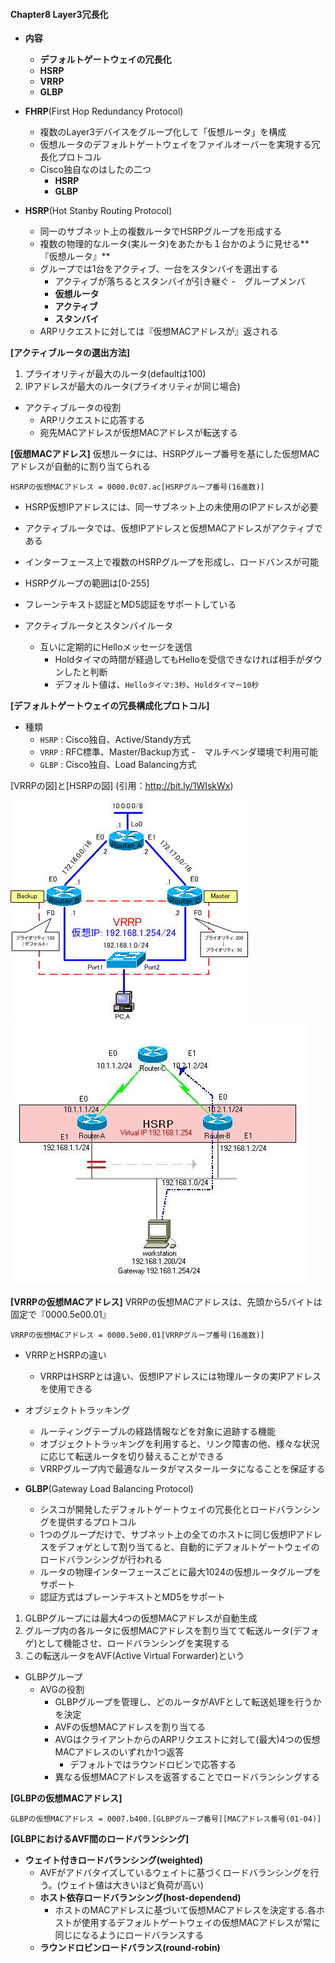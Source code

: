 #### Chapter8 Layer3冗長化
- **内容**
  - **デフォルトゲートウェイの冗長化**
  - **HSRP**
  - **VRRP**
  - **GLBP**

- **FHRP**(First Hop Redundancy Protocol)
  - 複数のLayer3デバイスをグループ化して「仮想ルータ」を構成
  - 仮想ルータのデフォルトゲートウェイをファイルオーバーを実現する冗長化プロトコル
  - Cisco独自なのはしたの二つ
    - **HSRP** 
    - **GLBP**

- **HSRP**(Hot Stanby Routing Protocol)
  - 同一のサブネット上の複数ルータでHSRPグループを形成する
  - 複数の物理的なルータ(実ルータ)をあたかも１台かのように見せる**『仮想ルータ』**
  - グループでは1台をアクティブ、一台をスタンバイを選出する
    - アクティブが落ちるとスタンバイが引き継ぐ
  -　グループメンバ
    - **仮想ルータ**
    - **アクティブ**
    - **スタンバイ**
  - ARPリクエストに対しては『仮想MACアドレスが』返される 
  
**[アクティブルータの選出方法]**
  1.  プライオリティが最大のルータ(defaultは100)
  2.  IPアドレスが最大のルータ(プライオリティが同じ場合)

- アクティブルータの役割
  - ARPリクエストに応答する
  - 宛先MACアドレスが仮想MACアドレスが転送する

**[仮想MACアドレス]**
仮想ルータには、HSRPグループ番号を基にした仮想MACアドレスが自動的に割り当てられる
```
HSRPの仮想MACアドレス = 0000.0c07.ac[HSRPグループ番号(16進数)]
```

- HSRP仮想IPアドレスには、同一サブネット上の未使用のIPアドレスが必要
- アクティブルータでは、仮想IPアドレスと仮想MACアドレスがアクティブである
- インターフェース上で複数のHSRPグループを形成し、ロードバンスが可能
- HSRPグループの範囲は[0-255]
- フレーンテキスト認証とMD5認証をサポートしている

- アクティブルータとスタンバイルータ
  - 互いに定期的にHelloメッセージを送信
    - Holdタイマの時間が経過してもHelloを受信できなければ相手がダウンしたと判断
    - デフォルト値は、`Helloタイマ:3秒`、`Holdタイマー10秒`


**[デフォルトゲートウェイの冗長構成化プロトコル]**
- 種類
  - `HSRP` : Cisco独自、Active/Standy方式
  - `VRRP` : RFC標準、Master/Backup方式
    -　マルチベンダ環境で利用可能 
  - `GLBP` : Cisco独自、Load Balancing方式

[VRRPの図]と[HSRPの図]
(引用：http://bit.ly/1WIskWx)

![Alt Text](https://github.com/yhidetoshi/Pictures/raw/master/Network_Study/vrrp-image.jpg)
![Alt Text](https://github.com/yhidetoshi/Pictures/raw/master/Network_Study/hsrp-image.jpeg)

**[VRRPの仮想MACアドレス]**
VRRPの仮想MACアドレスは、先頭から5バイトは固定で『0000.5e00.01』
```
VRRPの仮想MACアドレス = 0000.5e00.01[VRRPグループ番号(16進数)]
```

- VRRPとHSRPの違い
  - VRRPはHSRPとは違い、仮想IPアドレスには物理ルータの実IPアドレスを使用できる

- オブジェクトトラッキング
  - ルーティングテーブルの経路情報などを対象に追跡する機能
  - オブジェクトトラッキングを利用すると、リンク障害の他、様々な状況に応じて転送ルータを切り替えることができる
  - VRRPグループ内で最適なルータがマスタールータになることを保証する


- **GLBP**(Gateway Load Balancing Protocol)
  - シスコが開発したデフォルトゲートウェイの冗長化とロードバランシングを提供するプロトコル
  - 1つのグループだけで、サブネット上の全てのホストに同じ仮想IPアドレスをデフォゲとして割り当てると、自動的にデフォルトゲートウェイのロードバランシングが行われる
  - ルータの物理インターフェースごとに最大1024の仮想ルータグループをサポート
  - 認証方式はブレーンテキストとMD5をサポート

1.  GLBPグループには最大4つの仮想MACアドレスが自動生成
2.  グループ内の各ルータに仮想MACアドレスを割り当てて転送ルータ(デフォゲ)として機能させ、ロードバランシングを実現する
3.  この転送ルータをAVF(Active Virtual Forwarder)という


- GLBPグループ
  - AVGの役割
    - GLBPグループを管理し、どのルータがAVFとして転送処理を行うかを決定
    - AVFの仮想MACアドレスを割り当てる
    - AVGはクライアントからのARPリクエストに対して(最大)4つの仮想MACアドレスのいずれか1つ返答
      - デフォルトではラウンドロビンで応答する
    - 異なる仮想MACアドレスを返答することでロードバランシングする


**[GLBPの仮想MACアドレス]**
```
GLBPの仮想MACアドレス = 0007.b400.[GLBPグループ番号][MACアドレス番号(01-04)]
```

**[GLBPにおけるAVF間のロードバランシング]**
- **ウェイト付きロードバランシング(weighted)**
  - AVFがアドバタイズしているウェイトに基づくロードバランシングを行う。(ウェイト値は大きいほど負荷が高い)
  - **ホスト依存ロードバランシング(host-dependend)**
    - ホストのMACアドレスに基づいて仮想MACアドレスを決定する.各ホストが使用するデフォルトゲートウェイの仮想MACアドレスが常に同じになるようにロードバランスする
  - **ラウンドロビンロードバランス(round-robin)** 
